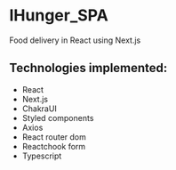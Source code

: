 # IHunger_SPA
Food delivery in React using Next.js

## Technologies implemented:
* React
* Next.js
* ChakraUI
* Styled components 
* Axios
* React router dom 
* Reactchook form 
* Typescript
